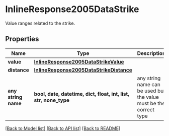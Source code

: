 # InlineResponse2005DataStrike

Value ranges related to the strike.

## Properties
Name | Type | Description | Notes
------------ | ------------- | ------------- | -------------
**value** | [**InlineResponse2005DataStrikeValue**](InlineResponse2005DataStrikeValue.md) |  | [optional] 
**distance** | [**InlineResponse2005DataStrikeDistance**](InlineResponse2005DataStrikeDistance.md) |  | [optional] 
**any string name** | **bool, date, datetime, dict, float, int, list, str, none_type** | any string name can be used but the value must be the correct type | [optional]

[[Back to Model list]](../README.md#documentation-for-models) [[Back to API list]](../README.md#documentation-for-api-endpoints) [[Back to README]](../README.md)


